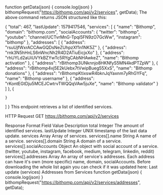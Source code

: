 function getData(json) {
  console.log(json)
}
bithompRequest("https://bithomp.com/api/v2/services", getData);
The above command returns JSON structured like this:

{
  "total": 467,
  "lastUpdate": 1579417546,
  "services": [
    {
      "name": "Bithomp",
      "domain": "bithomp.com",
      "socialAccounts": {
        "twitter": "bithomp",
        "youtube": "channel/UCTvrMnG-Tpqi5FN9zO7GcWw",
        "instagram": "bithomp"
      },
      "addresses": [
        {
          "address": "rsuUjfWxrACCAwGQDsNeZUhpzXf1n1NK5Z"
        },
        {
          "address": "rnk3N5hHnLS6nWncNh2R4D2ATiuEicjxXo"
        },
        {
          "address": "rhUYLd2aUiUVYkBZYwTc5RYgCAbNHAwkeZ",
          "name": "Bithomp activation"
        },
        {
          "address": "rBithomp3UNknnjo8HKNfyS5MN4kdPTZpW"
        },
        {
          "address": "rBithomp4vj5E2kUebx7tVwipBueg55XxS",
          "name": "Bithomp donations"
        },
        {
          "address": "rBithompKtixswR4bknJqYaxnm7yRhGYFq",
          "name": "Bithomp username"
        },
        {
          "address": "rKontEGtDju5MCEJCwtrvTWQQqVAw5juXe",
          "name": "Bithomp validator"
        }
      ]
    },
    {

    }
  ]
}
This endpoint retrieves a list of identified services.

HTTP Request
GET https://bithomp.com/api/v2/services

Response Format
Field	Value	Description
total	Integer	The amount of identified services.
lastUpdate	Integer	UNIX timestamp of the last data update.
services	Array	Array of services.
services[].name	String	A name of a service.
services[].domain	String	A domain of a service.
services[].socialAccounts	Object	An object with social account of a service. (twitter, youtube, instagram, facebook, medium, telegram, linkedin, reddit)
services[].addresses	Array	An array of service's addresses. Each address can have it's own (more specific) name, domain, socialAccounts.
 Before downloading the whole list again you can check if it was updated here: Last update (services)
Addresses from Services
function getData(json) {
  console.log(json)
}
bithompRequest("https://bithomp.com/api/v2/services/addresses", getData);

